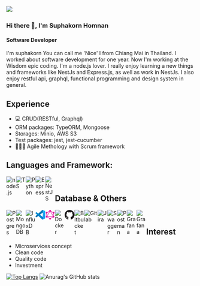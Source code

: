 ![](https://komarev.com/ghpvc/?username=SuphakornHomnan)

### Hi there 👋, I'm Suphakorn Homnan
#### Software Developer

I'm suphakorn You can call me 'Nice' I from Chiang Mai in Thailand. I worked about software development for one year. Now I'm working at the Wisdom epic coding. I'm a node.js lover. I really enjoy learning a new things and frameworks like NestJs and Express.js, as well as work in NestJs.
I also enjoy restful api, graphql, functional programming and design system in general. 

## Experience
* 💻  CRUD(RESTful, Graphql)
* ORM packages: TypeORM, Mongoose
* Storages: Minio, AWS S3
* Test packages: jest, jest-cucumber
* 🧑🏻‍💻 Agile Methology with Scrum framework

## Languages and Framework:
[<img align="left" alt="node.js" width="26px" src="https://miro.medium.com/max/800/1*bc9pmTiyKR0WNPka2w3e0Q.png" />]()
[<img align="left" alt="TS" width="26px" src="https://upload.wikimedia.org/wikipedia/commons/thumb/4/4c/Typescript_logo_2020.svg/2048px-Typescript_logo_2020.svg.png" />]()
[<img align="left" alt="Python" width="26px" src="https://brandslogos.com/wp-content/uploads/images/large/python-logo.png" />]()
[<img align="left" alt="Express" width="26px" src="https://encrypted-tbn0.gstatic.com/images?q=tbn:ANd9GcTPFNPPEPAXqZPLNdBt06uGdjf_mCG6a6KhxQzpATXsiuh2LH1NHZ79wV-1xYewkiw_f78&usqp=CAU" />]()
[<img align="left" alt="NestJS" width="26px" src="https://seeklogo.com/images/N/nestjs-logo-09342F76C0-seeklogo.com.png" />]()

<br />

## Database & Others
[<img align="left" alt="Postgres" width="26px" src="https://upload.wikimedia.org/wikipedia/commons/thumb/2/29/Postgresql_elephant.svg/993px-Postgresql_elephant.svg.png" />]()
[<img align="left" alt="MongoDB" width="26px" src="https://infinapps.com/wp-content/uploads/2018/10/mongodb-logo.png" />]()
[<img align="left" alt="InfluxDB" width="26px" src="https://influxdata.github.io/branding/img/downloads/influxdata-logo--symbol--pool.svg" />]()
[<img align="left" alt="Visual Studio Code" width="26px" src="https://raw.githubusercontent.com/github/explore/80688e429a7d4ef2fca1e82350fe8e3517d3494d/topics/visual-studio-code/visual-studio-code.png" />]()
[<img align="left" alt="GraphQL" width="26px" src="https://raw.githubusercontent.com/github/explore/80688e429a7d4ef2fca1e82350fe8e3517d3494d/topics/graphql/graphql.png" />]()
[<img align="left" alt="Docker" width="26px" src="https://www.docker.com/sites/default/files/d8/2019-07/vertical-logo-monochromatic.png" />]()
[<img align="left" alt="GitHub" width="26px" src="https://raw.githubusercontent.com/github/explore/78df643247d429f6cc873026c0622819ad797942/topics/github/github.png" />]()
[<img align="left" alt="Bitbucket" width="26px" src="https://upload.wikimedia.org/wikipedia/commons/thumb/0/0e/Bitbucket-blue-logomark-only.svg/1200px-Bitbucket-blue-logomark-only.svg.png" />]()
[<img align="left" alt="Gitlab" width="36px" src="https://about.gitlab.com/images/press/logo/png/gitlab-icon-rgb.png" />]()
[<img align="left" alt="Jira" width="26px" src="https://encrypted-tbn0.gstatic.com/images?q=tbn:ANd9GcT_K9S-sOk8K8r_gnMQrHcS1GyTm_iGhdPWFCfFRR1jEM1W02eBJN1HWqoF3OX9jwD3FZo&usqp=CAU" />]()
[<img align="left" alt="Swagger" width="26px" src="https://phauer.com/blog/2015/0728-enriching-restful-services-swagger/swagger-logo-300x239.png" />]()
[<img align="left" alt="Postman" width="26px" src="https://cdn.freelogovectors.net/wp-content/uploads/2020/12/postman-logo.png" />]()
[<img align="left" alt="Grafana" width="26px" src="https://encrypted-tbn0.gstatic.com/images?q=tbn:ANd9GcQ21w-5ZF00ABfSDkddRkMAC1HHJL3dtnuBzBQlpkyQ-yNKlZlTBEI7qNNwnxpzkY65TQQ&usqp=CAU" />]()
[<img align="left" alt="Grafana" width="26px" src="https://upload.wikimedia.org/wikipedia/commons/thumb/5/54/K6-load-testing-tool-logo.svg/2105px-K6-load-testing-tool-logo.svg.png" />]()
<br />

## Interest 
* Microservices concept
* Clean code 
* Quality code
* Investment

 
[![Top Langs](https://github-readme-stats.vercel.app/api/top-langs/?username=SuphakornHomnan&layout=compact)](https://github.com/anuraghazra/github-readme-stats)
![Anurag's GitHub stats](https://github-readme-stats.vercel.app/api?username=SuphakornHomnan&show_icons=true&theme=radical)

